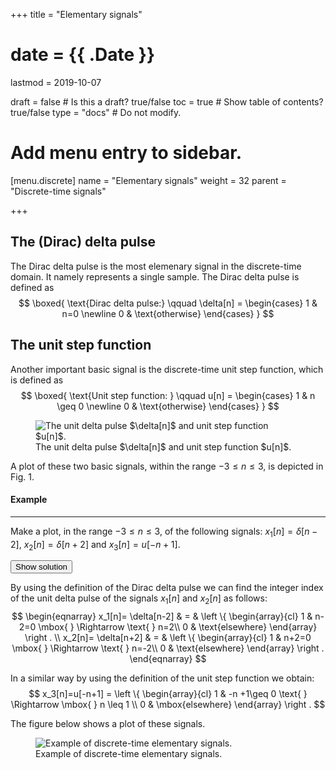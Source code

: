 +++
title = "Elementary signals"

# date = {{ .Date }}
lastmod = 2019-10-07

draft = false  # Is this a draft? true/false
toc = true  # Show table of contents? true/false
type = "docs"  # Do not modify.

# Add menu entry to sidebar.
[menu.discrete]
  name = "Elementary signals"
  weight = 32
  parent = "Discrete-time signals"


+++


## The (Dirac) delta pulse
The Dirac delta pulse is the most elemenary signal in the discrete-time domain. It namely represents a single sample. The Dirac delta pulse is defined as
$$
\boxed{
\text{Dirac delta pulse:} \qquad
\delta[n] = \begin{cases}
1 & n=0 \newline
0 & \text{otherwise}
\end{cases}
}
$$

## The unit step function

Another important basic signal is the discrete-time unit step function, which is defined as
$$
\boxed{
\text{Unit step function: } \qquad
u[n] = \begin{cases}
1 & n \geq 0 \newline
0 & \text{otherwise}
\end{cases}
}
$$

<div style="max-width: 800px; margin: auto">
  <figure>
    <img
      src="/../files/7.Images/discrete/signals/basic/basicsignals.svg"
      alt="The unit delta pulse $\delta[n]$ and unit step function $u[n]$."
    />
    <figcaption class="numbered">
      The unit delta pulse $\delta[n]$ and unit step function $u[n]$.
    </figcaption>
  </figure>
</div>


A plot of these two basic signals, within the range $-3 \leq n \leq 3$, is depicted in Fig. 1.

<div class="example">
<h4> Example </h4>
<hr>

Make a plot, in the range $-3 \leq n \leq 3$, of the following signals:
$x_1[n]= \delta[n-2]$,   $x_2[n]= \delta[n+2]$  and  $x_3[n]= u[-n+1]$.

<button class="collapsible">Show solution</button>
<div class="content">

By using the definition of the Dirac delta pulse we can find the integer index of the unit delta pulse of the signals $x_1[n]$ and $x_2[n]$ as follows:
$$
\begin{eqnarray}
x_1[n]= \delta[n-2] & = &
\left \{
\begin{array}{cl}
1 & n-2=0 \mbox{ } \Rightarrow \text{ } n=2\\
0 & \text{elsewhere}
\end{array}
\right . \\
x_2[n]= \delta[n+2] & = &
\left \{
\begin{array}{cl}
1 & n+2=0 \mbox{ } \Rightarrow \text{ } n=-2\\
0 & \text{elsewhere}
\end{array}
\right .
\end{eqnarray}
$$

In a similar way by using the definition of the unit step function we obtain:
$$
x_3[n]=u[-n+1] = \left \{
\begin{array}{cl}
1 & -n +1\geq 0 \text{ } \Rightarrow \mbox{ } n \leq 1 \\
0 & \mbox{elsewhere}
\end{array}
\right .
$$

The figure below shows a plot of these signals.

<div style="max-width: 800px; margin: auto">
  <figure>
    <img
      src="/../files/7.Images/discrete/signals/basic/examplebasicsignals.svg"
      alt="Example of discrete-time elementary signals."
    />
    <figcaption>
      Example of discrete-time elementary signals.
    </figcaption>
  </figure>
</div>


</div>
</div>
